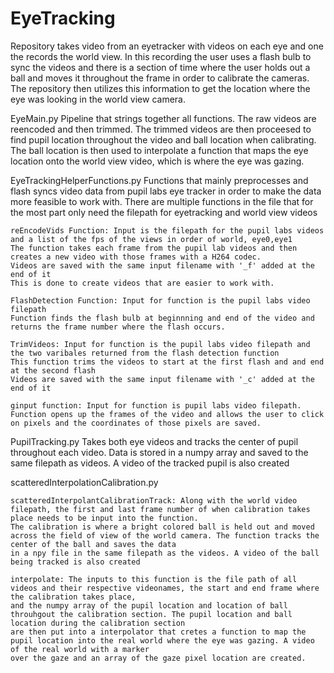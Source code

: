 # EyeTracking
   Repository takes video from an eyetracker with videos on each eye and one the records the world view. In this recording the user uses a flash bulb
   to sync the videos and there is a section of time where the user holds out a ball and moves it throughout the frame in order to calibrate the cameras.
   The repository then utilizes this information to get the location where the eye was looking in the world view camera.
   
 EyeMain.py
   Pipeline that strings together all functions. The raw videos are reencoded and then trimmed. The trimmed videos are then proceesed to find pupil location
   throughout the video and ball location when calibrating. The ball location is then used to interpolate a function that maps the eye location onto the 
   world view video, which is where the eye was gazing. 
 
 EyeTrackingHelperFunctions.py 
    Functions that mainly preprocesses and flash syncs video data from pupil labs eye tracker in order to make the data more feasible to work with.
    There are multiple functions in the file that for the most part only need the filepath for eyetracking and world view videos

    reEncodeVids Function: Input is the filepath for the pupil labs videos and a list of the fps of the views in order of world, eye0,eye1
    The function takes each frame from the pupil lab videos and then creates a new video with those frames with a H264 codec.
    Videos are saved with the same input filename with '_f' added at the end of it  
    This is done to create videos that are easier to work with.

    FlashDetection Function: Input for function is the pupil labs video filepath
    Function finds the flash bulb at beginnning and end of the video and returns the frame number where the flash occurs.

    TrimVideos: Input for function is the pupil labs video filepath and the two varibales returned from the flash detection function
    This function trims the videos to start at the first flash and and end at the second flash
    Videos are saved with the same input filename with '_c' added at the end of it  

    ginput function: Input for function is pupil labs video filepath.
    Function opens up the frames of the video and allows the user to click on pixels and the coordinates of those pixels are saved.

 PupilTracking.py
    Takes both eye videos and tracks the center of pupil throughout each video. Data is stored in a numpy array and saved to the 
    same filepath as videos. A video of the tracked pupil is also created
 
 scatteredInterpolationCalibration.py
    
    scatteredInterpolantCalibrationTrack: Along with the world video filepath, the first and last frame number of when calibration takes place needs to be input into the function.
    The calibration is where a bright colored ball is held out and moved across the field of view of the world camera. The function tracks the center of the ball and saves the data 
    in a npy file in the same filepath as the videos. A video of the ball being tracked is also created

    interpolate: The inputs to this function is the file path of all videos and their respective videonames, the start and end frame where the calibration takes place,
    and the numpy array of the pupil location and location of ball throuhgout the calibration section. The pupil location and ball location during the calibration section 
    are then put into a interpolator that cretes a function to map the pupil location into the real world where the eye was gazing. A video of the real world with a marker
    over the gaze and an array of the gaze pixel location are created.
    
